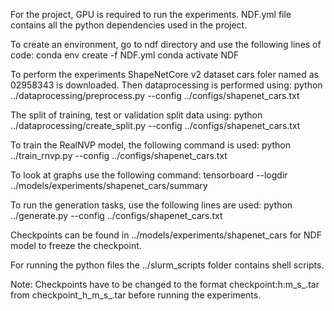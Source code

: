 For the project, GPU is required to run the experiments. 
NDF.yml file contains all the python dependencies used in the project.

To create an environment, go to ndf directory and use the following lines of code:
conda env create -f NDF.yml
conda activate NDF

To perform the experiments ShapeNetCore v2 dataset cars foler named as 02958343 is downloaded. Then dataprocessing is performed using:
 python ../dataprocessing/preprocess.py --config ../configs/shapenet_cars.txt

The split of training, test or validation split data using:
 python ../dataprocessing/create_split.py --config ../configs/shapenet_cars.txt

To train the RealNVP model, the following command is used:
 python ../train_rnvp.py --config ../configs/shapenet_cars.txt

To look at graphs use the following command:
 tensorboard --logdir ../models/experiments/shapenet_cars/summary

To run the generation tasks, use the following lines are used:
 python ../generate.py --config ../configs/shapenet_cars.txt

Checkpoints can be found in ../models/experiments/shapenet_cars for NDF model to freeze the checkpoint.

For running the python files the ../slurm_scripts folder contains shell scripts.

Note: Checkpoints have to be changed to the format checkpoint:h:m_s_.tar from checkpoint_h_m_s_.tar before running the experiments.